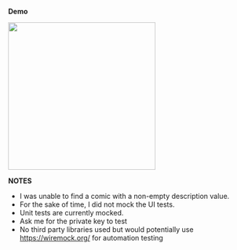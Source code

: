 **Demo**

<img src="https://github.com/jajhar/Marvel-MVVM/assets/4369329/b9116a32-5684-4b6e-a60e-59eaf2b866d7" width="300" />

**NOTES**
- I was unable to find a comic with a non-empty description value.
- For the sake of time, I did not mock the UI tests.
- Unit tests are currently mocked.
- Ask me for the private key to test
- No third party libraries used but would potentially use https://wiremock.org/ for automation testing
